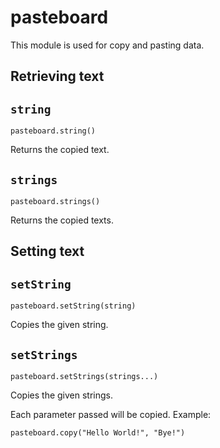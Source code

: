 #  pasteboard

This module is used for copy and pasting data.

## Retrieving text

## `string`
`pasteboard.string()`

Returns the copied text.

## `strings`
`pasteboard.strings()`

Returns the copied texts.

## Setting text

## `setString`
`pasteboard.setString(string)`

Copies the given string.

## `setStrings`
`pasteboard.setStrings(strings...)`

Copies the given strings.

Each parameter passed will be copied. Example:

    pasteboard.copy("Hello World!", "Bye!")



